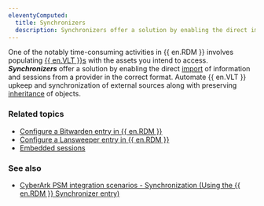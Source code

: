 ```yaml
---
eleventyComputed:
  title: Synchronizers
  description: Synchronizers offer a solution by enabling the direct import of information and sessions from a provider in the correct format, ensuring the ongoing currency of data the preservation of inheritance between elements.
---
```

One of the notably time-consuming activities in {{ en.RDM }} involves populating [{{ en.VLT }}s](/rdm/windows/concepts/basic-concepts/vaults/) with the assets you intend to access. ***Synchronizers*** offer a solution by enabling the direct [import](/rdm/windows/concepts/basic-concepts/import-export/) of information and sessions from a provider in the correct format. Automate {{ en.VLT }} upkeep and synchronization of external sources along with preserving [inheritance](/rdm/windows/concepts/intermediate-concepts/inheritance/) of objects.

### Related topics  
* [Configure a Bitwarden entry in {{ en.RDM }}](/kb/remote-desktop-manager/how-to-articles/configure-bitwarden-entry/#synchronizer)  
* [Configure a Lansweeper entry in {{ en.RDM }}](/kb/remote-desktop-manager/how-to-articles/lansweeper/)
* [Embedded sessions](/rdm/windows/user-interface/content-area/embedded-sessions/)  

### See also  
* [CyberArk PSM integration scenarios - Synchronization (Using the {{ en.RDM }} Synchronizer entry)](/kb/remote-desktop-manager/how-to-articles/cyberark-psm-integration-scenarios/#synchronization-using-the-remote-desktop-manager-synchronizer-entry)
